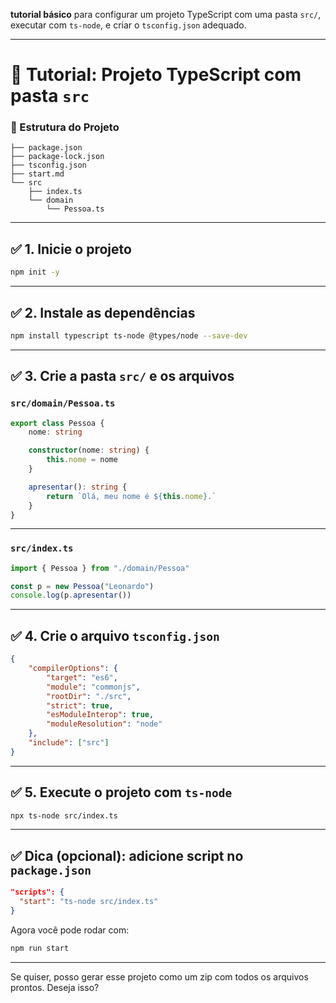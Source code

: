 **tutorial básico** para configurar um projeto TypeScript com uma pasta `src/`, executar com `ts-node`, e criar o `tsconfig.json` adequado.

---

# 🚀 Tutorial: Projeto TypeScript com pasta `src`

### 📁 Estrutura do Projeto

```
├── package.json
├── package-lock.json
├── tsconfig.json
├── start.md
└── src
    ├── index.ts
    └── domain
        └── Pessoa.ts
```

---

## ✅ 1. Inicie o projeto

```bash
npm init -y
```

---

## ✅ 2. Instale as dependências

```bash
npm install typescript ts-node @types/node --save-dev
```

---

## ✅ 3. Crie a pasta `src/` e os arquivos

### `src/domain/Pessoa.ts`

```ts
export class Pessoa {
    nome: string

    constructor(nome: string) {
        this.nome = nome
    }

    apresentar(): string {
        return `Olá, meu nome é ${this.nome}.`
    }
}
```

---

### `src/index.ts`

```ts
import { Pessoa } from "./domain/Pessoa"

const p = new Pessoa("Leonardo")
console.log(p.apresentar())
```

---

## ✅ 4. Crie o arquivo `tsconfig.json`

```json
{
    "compilerOptions": {
        "target": "es6",
        "module": "commonjs",
        "rootDir": "./src",
        "strict": true,
        "esModuleInterop": true,
        "moduleResolution": "node"
    },
    "include": ["src"]
}
```

---

## ✅ 5. Execute o projeto com `ts-node`

```bash
npx ts-node src/index.ts
```

---

## ✅ Dica (opcional): adicione script no `package.json`

```json
"scripts": {
  "start": "ts-node src/index.ts"
}
```

Agora você pode rodar com:

```bash
npm run start
```

---

Se quiser, posso gerar esse projeto como um zip com todos os arquivos prontos. Deseja isso?
